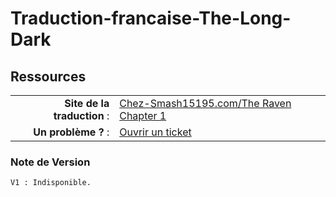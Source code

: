 Traduction-francaise-The-Long-Dark
==================================

## Ressources

|||
|-----------------------------------:|:--------------------------|
|				**Site de la traduction** : | [Chez-Smash15195.com/The Raven Chapter 1](http://www.chez-smash15195.com/traduction-francaise/the-raven-chapter-1-contruc/chapitre-1-loeil-du-sphinx/) | 
|               **Un problème ?** : | [Ouvrir un ticket](https://github.com/Smash15195/Traduction-Francaise-The-Raven---Chapter-1---The-Eye-of-the-Sphinx/issues/) |


### Note de Version
```
V1 : Indisponible.
```

